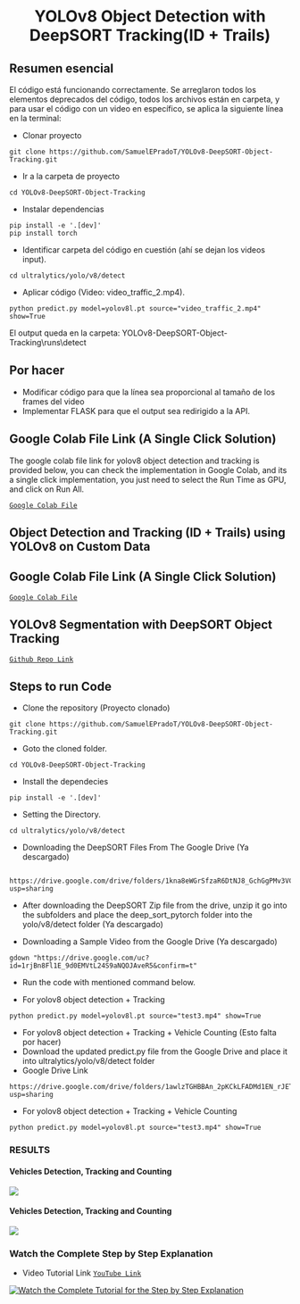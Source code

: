 <H1 align="center">
YOLOv8 Object Detection with DeepSORT Tracking(ID + Trails) </H1>

## Resumen esencial
El código está funcionando correctamente. Se arreglaron todos los elementos deprecados del código, todos los archivos están en carpeta, y para usar el código con un video en específico, se aplica la siguiente línea en la terminal:
- Clonar proyecto
```
git clone https://github.com/SamuelEPradoT/YOLOv8-DeepSORT-Object-Tracking.git
```
- Ir a la carpeta de proyecto
```
cd YOLOv8-DeepSORT-Object-Tracking
```
- Instalar dependencias
```
pip install -e '.[dev]'
pip install torch

```
- Identificar carpeta del código en cuestión (ahí se dejan los videos input).
```
cd ultralytics/yolo/v8/detect
```
- Aplicar código (Video: video_traffic_2.mp4).
```
python predict.py model=yolov8l.pt source="video_traffic_2.mp4" show=True
```
El output queda en la carpeta: YOLOv8-DeepSORT-Object-Tracking\runs\detect

## Por hacer
+ Modificar código para que la línea sea proporcional al tamaño de los frames del video
+ Implementar FLASK para que el output sea redirigido a la API.

## Google Colab File Link (A Single Click Solution)
The google colab file link for yolov8 object detection and tracking is provided below, you can check the implementation in Google Colab, and its a single click implementation, you just need to select the Run Time as GPU, and click on Run All.

[`Google Colab File`](https://colab.research.google.com/drive/1U6cnTQ0JwCg4kdHxYSl2NAhU4wK18oAu?usp=sharing)

## Object Detection and Tracking (ID + Trails)  using YOLOv8 on Custom Data
## Google Colab File Link (A Single Click Solution)
[`Google Colab File`](https://colab.research.google.com/drive/1dEpI2k3m1i0vbvB4bNqPRQUO0gSBTz25?usp=sharing)

## YOLOv8 Segmentation with DeepSORT Object Tracking

[`Github Repo Link`](https://github.com/MuhammadMoinFaisal/YOLOv8_Segmentation_DeepSORT_Object_Tracking.git)

## Steps to run Code

- Clone the repository (Proyecto clonado)
```
git clone https://github.com/SamuelEPradoT/YOLOv8-DeepSORT-Object-Tracking.git
```
- Goto the cloned folder.
```
cd YOLOv8-DeepSORT-Object-Tracking
```
- Install the dependecies
```
pip install -e '.[dev]'

```

- Setting the Directory.
```
cd ultralytics/yolo/v8/detect

```
- Downloading the DeepSORT Files From The Google Drive (Ya descargado)
```

https://drive.google.com/drive/folders/1kna8eWGrSfzaR6DtNJ8_GchGgPMv3VC8?usp=sharing
```
- After downloading the DeepSORT Zip file from the drive, unzip it go into the subfolders and place the deep_sort_pytorch folder into the yolo/v8/detect folder (Ya descargado)

- Downloading a Sample Video from the Google Drive (Ya descargado)
```
gdown "https://drive.google.com/uc?id=1rjBn8Fl1E_9d0EMVtL24S9aNQOJAveR5&confirm=t"
```

- Run the code with mentioned command below.

- For yolov8 object detection + Tracking
```
python predict.py model=yolov8l.pt source="test3.mp4" show=True
```
- For yolov8 object detection + Tracking + Vehicle Counting (Esto falta por hacer)
- Download the updated predict.py file from the Google Drive and place it into ultralytics/yolo/v8/detect folder 
- Google Drive Link
```
https://drive.google.com/drive/folders/1awlzTGHBBAn_2pKCkLFADMd1EN_rJETW?usp=sharing
```
- For yolov8 object detection + Tracking + Vehicle Counting
```
python predict.py model=yolov8l.pt source="test3.mp4" show=True
```

### RESULTS

#### Vehicles Detection, Tracking and Counting 
![](./figure/figure1.png)

#### Vehicles Detection, Tracking and Counting

![](./figure/figure3.png)

### Watch the Complete Step by Step Explanation

- Video Tutorial Link  [`YouTube Link`](https://www.youtube.com/watch?v=9jRRZ-WL698)


[![Watch the Complete Tutorial for the Step by Step Explanation](https://img.youtube.com/vi/9jRRZ-WL698/0.jpg)]([https://www.youtube.com/watch?v=StTqXEQ2l-Y](https://www.youtube.com/watch?v=9jRRZ-WL698))

